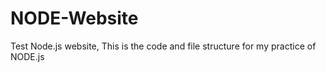 # NODE-Website
Test Node.js website,
This is the code and file structure for my practice of NODE.js
